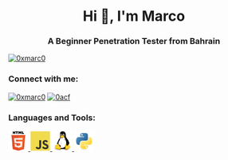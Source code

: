 <h1 align="center">Hi 👋, I'm Marco</h1>
<h3 align="center">A Beginner Penetration Tester from Bahrain</h3>

<p align="left"> <a href="https://twitter.com/0xmarc0" target="blank"><img src="https://img.shields.io/twitter/follow/0xmarc0?logo=twitter&style=for-the-badge" alt="0xmarc0" /></a> </p>

<h3 align="left">Connect with me:</h3>
<p align="left">
<a href="https://twitter.com/0xmarc0" target="blank"><img align="center" src="https://raw.githubusercontent.com/rahuldkjain/github-profile-readme-generator/master/src/images/icons/Social/twitter.svg" alt="0xmarc0" height="30" width="40" /></a>
<a href="https://instagram.com/0acf" target="blank"><img align="center" src="https://raw.githubusercontent.com/rahuldkjain/github-profile-readme-generator/master/src/images/icons/Social/instagram.svg" alt="0acf" height="30" width="40" /></a>
</p>

<h3 align="left">Languages and Tools:</h3>
<p align="left"> <a href="https://www.w3.org/html/" target="_blank" rel="noreferrer"> <img src="https://raw.githubusercontent.com/devicons/devicon/master/icons/html5/html5-original-wordmark.svg" alt="html5" width="40" height="40"/> </a> <a href="https://developer.mozilla.org/en-US/docs/Web/JavaScript" target="_blank" rel="noreferrer"> <img src="https://raw.githubusercontent.com/devicons/devicon/master/icons/javascript/javascript-original.svg" alt="javascript" width="40" height="40"/> </a> <a href="https://www.linux.org/" target="_blank" rel="noreferrer"> <img src="https://raw.githubusercontent.com/devicons/devicon/master/icons/linux/linux-original.svg" alt="linux" width="40" height="40"/> </a> <a href="https://www.python.org" target="_blank" rel="noreferrer"> <img src="https://raw.githubusercontent.com/devicons/devicon/master/icons/python/python-original.svg" alt="python" width="40" height="40"/> </a> </p>

